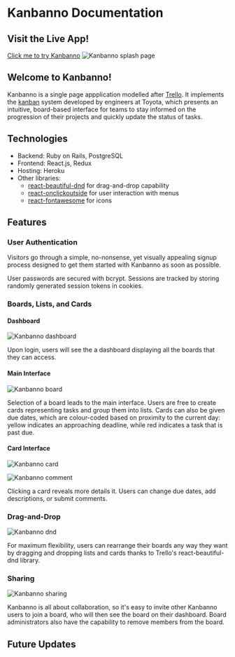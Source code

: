 # Kanbanno Documentation

## Visit the Live App!

[Click me to try Kanbanno](https://kanbanno.herokuapp.com "Kanbanno")
![Kanbanno splash page](https://drive.google.com/uc?id=1CmE_6nU_QaqiZnbRnggLD57LEQoinbRS)

## Welcome to Kanbanno!

Kanbanno is a single page appplication modelled after [Trello](https://trello.com "Trello"). It implements the [kanban](https://en.wikipedia.org/wiki/Kanban "Kanban") system developed by engineers at Toyota, which presents an intuitive, board-based interface for teams to stay informed on the progression of their projects and quickly update the status of tasks.

## Technologies

* Backend: Ruby on Rails, PostgreSQL
* Frontend: React.js, Redux
* Hosting: Heroku
* Other libraries: 
  * [react-beautiful-dnd](https://github.com/atlassian/react-beautiful-dnd) for drag-and-drop capability
  * [react-onclickoutside](https://github.com/Pomax/react-onclickoutside) for user interaction with menus
  * [react-fontawesome](https://github.com/FortAwesome/react-fontawesome) for icons

## Features

### User Authentication

Visitors go through a simple, no-nonsense, yet visually appealing signup process designed to get them started with Kanbanno as soon as possible. 

User passwords are secured with bcrypt. Sessions are tracked by storing randomly generated session tokens in cookies.

### Boards, Lists, and Cards

#### Dashboard

![Kanbanno dashboard](https://drive.google.com/uc?id=1-Fz-O23mK93A4ImLUjHfgd3hOWbrQtux)

Upon login, users will see the a dashboard displaying all the boards that they can access. 

#### Main Interface

![Kanbanno board](https://drive.google.com/uc?id=18efswQpF3zsi6rvom604ov4EOMnjWTUI)

Selection of a board leads to the main interface. Users are free to create cards representing tasks and group them into lists. Cards can also be given due dates, which are colour-coded based on proximity to the current day: yellow indicates an approaching deadline, while red indicates a task that is past due.

#### Card Interface

![Kanbanno card](https://drive.google.com/uc?id=1dwXl20fCZj-C8ctr3wk7SQjOTBtm0jiW)

![Kanbanno comment](https://drive.google.com/uc?id=1tCInA9RWqOoBpR4ZQvhV-yhD_HzuHV8U)

Clicking a card reveals more details it. Users can change due dates, add descriptions, or submit comments.

### Drag-and-Drop

![Kanbanno dnd](https://drive.google.com/uc?id=1N5sdZhimyk4owDdOidoVYQK22U_-Ze0L)

For maximum flexibility, users can rearrange their boards any way they want by dragging and dropping lists and cards thanks to Trello's react-beautiful-dnd library.

### Sharing

![Kanbanno sharing](https://drive.google.com/uc?id=1X3KZuMfSdE2vrQIM_-TYEoc75jri2zBA)

Kanbanno is all about collaboration, so it's easy to invite other Kanbanno users to join a board, who will then see the board on their dashboard. Board administrators also have the capability to remove members from the board.

## Future Updates